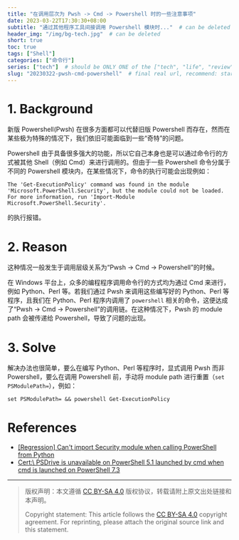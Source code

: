 ```yaml
---
title: "在调用层次为 Pwsh -> Cmd -> Powershell 时的一些注意事项"
date: 2023-03-22T17:30:30+08:00
subtitle: "通过其他程序工具间接调用 Powershell 模块时..."  # can be deleted
header_img: "/img/bg-tech.jpg"  # can be deleted
short: true
toc: true
tags: ["Shell"]
categories: ["命令行"]
series: ["tech"]  # should be ONLY ONE of the ["tech", "life", "review"]
slug: "20230322-pwsh-cmd-powershell"  # final real url, recommend: start by date, follow lower case words with hyphen splitter. E.g., `20230316-text-title`
---
```


# 1. Background

新版 Powershell(Pwsh) 在很多方面都可以代替旧版 Powershell 而存在，然而在某些极为特殊的情况下，我们依旧可能面临到一些“奇特”的问题。

Powershell 由于具备很多强大的功能，所以它自己本身也是可以通过命令行的方式被其他 Shell（例如 Cmd）来进行调用的。但由于一些 Powershell 命令分属于不同的 Powershell 模块内，在某些情况下，命令的执行可能会出现例如：
```
The 'Get-ExecutionPolicy' command was found in the module 'Microsoft.PowerShell.Security', but the module could not be loaded. For more information, run 'Import-Module Microsoft.PowerShell.Security'.
```
的执行报错。

# 2. Reason

这种情况一般发生于调用层级关系为“Pwsh -> Cmd -> Powershell”的时候。

在 Windows 平台上，众多的编程程序调用命令行的方式均为通过 Cmd 来进行，例如 Python、Perl 等。若我们通过 Pwsh 来调用这些编写好的 Python、Perl 等程序，且我们在 Python、Perl 程序内调用了 `powershell` 相关的命令，这便达成了“Pwsh -> Cmd -> Powershell”的调用链。在这种情况下，Pwsh 的 module path 会被传递给 Powershell，导致了问题的出现。

# 3. Solve

解决办法也很简单，要么在编写 Python、Perl 等程序时，显式调用 Pwsh 而非 Powershell，要么在调用 Powershell 前，手动将 module path 进行重置（`set PSModulePath=`），例如：

```shell
set PSModulePath= && powershell Get-ExecutionPolicy
```

# References

* [[Regression] Can't import Security module when calling PowerShell from Python](https://github.com/PowerShell/PowerShell/issues/18681)
* [Cert:\ PSDrive is unavailable on PowerShell 5.1 launched by cmd when cmd is launched on PowerShell 7.3](https://github.com/PowerShell/PowerShell/issues/18530#issuecomment-1325691850)


---

> 版权声明：本文遵循 [CC BY-SA 4.0](https://creativecommons.org/licenses/by-sa/4.0/deed.zh) 版权协议，转载请附上原文出处链接和本声明。
>
> Copyright statement: This article follows the [CC BY-SA 4.0](https://creativecommons.org/licenses/by-sa/4.0/deed.en) copyright agreement. For reprinting, please attach the original source link and this statement.

